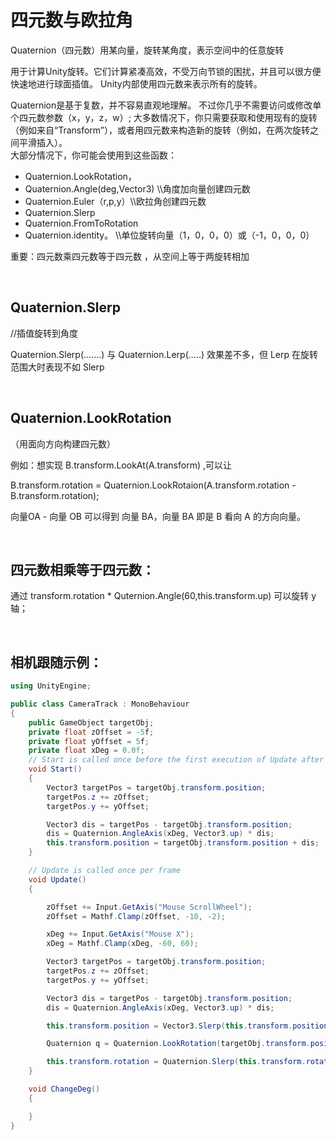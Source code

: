 # 四元数与欧拉角

Quaternion（四元数）用某向量，旋转某角度，表示空间中的任意旋转

用于计算Unity旋转。它们计算紧凑高效，不受万向节锁的困扰，并且可以很方便快速地进行球面插值。 Unity内部使用四元数来表示所有的旋转。

Quaternion是基于复数，并不容易直观地理解。 不过你几乎不需要访问或修改单个四元数参数（x，y，z，w）; 大多数情况下，你只需要获取和使用现有的旋转（例如来自“Transform”），或者用四元数来构造新的旋转（例如，在两次旋转之间平滑插入）。  
大部分情况下，你可能会使用到这些函数：

* Quaternion.LookRotation，
* Quaternion.Angle(deg,Vector3) \\\角度加向量创建四元数
* Quaternion.Euler（r,p,y）\\\\欧拉角创建四元数
* Quaternion.Slerp
* Quaternion.FromToRotation
* Quaternion.identity。 \\\单位旋转向量（1，0，0，0）或（-1，0，0，0）

<span data-type="text" style="color: var(--b3-font-color8);">重要：四元数乘四元数等于四元数 ，从空间上等于两旋转相加</span>

‍

## Quaternion.Slerp

//插值旋转到角度

Quaternion.Slerp(.......) 与 Quaternion.Lerp(.....) 效果差不多，但 Lerp 在旋转范围大时表现不如 Slerp

‍

## Quaternion.LookRotation

（用面向方向构建四元数）

例如：想实现 B.transform.LookAt(A.transform) ,可以让

B.transform.rotation = Quaternion.LookRotaion(A.transform.rotation - B.transform.rotation);

向量OA - 向量 OB 可以得到 向量 BA，向量 BA 即是 B 看向 A 的方向向量。

‍

## 四元数相乘等于四元数：

通过 transform.rotation * Quternion.Angle(60,this.transform.up) 可以旋转 y轴；

‍

## 相机跟随示例：

```c#
using UnityEngine;

public class CameraTrack : MonoBehaviour
{
    public GameObject targetObj;
    private float zOffset = -5f;
    private float yOffset = 5f;
    private float xDeg = 0.0f;
    // Start is called once before the first execution of Update after the MonoBehaviour is created
    void Start()
    {
        Vector3 targetPos = targetObj.transform.position;
        targetPos.z += zOffset;
        targetPos.y += yOffset;

        Vector3 dis = targetPos - targetObj.transform.position;
        dis = Quaternion.AngleAxis(xDeg, Vector3.up) * dis;
        this.transform.position = targetObj.transform.position + dis;
    }

    // Update is called once per frame
    void Update()
    {

        zOffset += Input.GetAxis("Mouse ScrollWheel");
        zOffset = Mathf.Clamp(zOffset, -10, -2);

        xDeg += Input.GetAxis("Mouse X");
        xDeg = Mathf.Clamp(xDeg, -60, 60);

        Vector3 targetPos = targetObj.transform.position;
        targetPos.z += zOffset;
        targetPos.y += yOffset;

        Vector3 dis = targetPos - targetObj.transform.position;
        dis = Quaternion.AngleAxis(xDeg, Vector3.up) * dis;

        this.transform.position = Vector3.Slerp(this.transform.position, targetObj.transform.position + dis, Time.deltaTime);

        Quaternion q = Quaternion.LookRotation(targetObj.transform.position - this.transform.position);

        this.transform.rotation = Quaternion.Slerp(this.transform.rotation, q, Time.deltaTime);
    }

    void ChangeDeg()
    {

    }
}
```

‍

‍

‍
